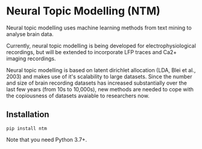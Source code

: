 # Neural Topic Modelling (NTM)

Neural topic modelling uses machine learning methods from text mining to analyse brain data. 

Currently, neural topic modelling is being developed for electrophysiological recordings, but will be extended to incorporate LFP traces and Ca2+ imaging recordings.

Neural topic modelling is based on latent dirichlet allocation (LDA, Blei et al., 2003) and makes use of it's scalability to large datasets. Since the number and size of brain recording datasets has increased substantially over the last few years (from 10s to 10,000s), new methods are needed to cope with the copiousness of datasets avaiable to researchers now.


## Installation

```
pip install ntm
```

Note that you need Python 3.7+.